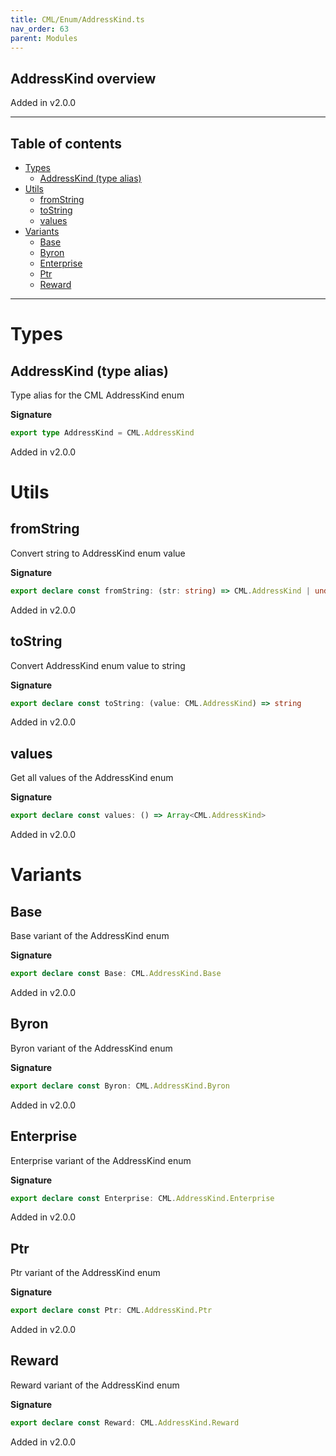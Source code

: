 ```yaml
---
title: CML/Enum/AddressKind.ts
nav_order: 63
parent: Modules
---
```


## AddressKind overview

Added in v2.0.0

---

<h2 class="text-delta">Table of contents</h2>

- [Types](#types)
  - [AddressKind (type alias)](#addresskind-type-alias)
- [Utils](#utils)
  - [fromString](#fromstring)
  - [toString](#tostring)
  - [values](#values)
- [Variants](#variants)
  - [Base](#base)
  - [Byron](#byron)
  - [Enterprise](#enterprise)
  - [Ptr](#ptr)
  - [Reward](#reward)

---

# Types

## AddressKind (type alias)

Type alias for the CML AddressKind enum

**Signature**

```ts
export type AddressKind = CML.AddressKind
```

Added in v2.0.0

# Utils

## fromString

Convert string to AddressKind enum value

**Signature**

```ts
export declare const fromString: (str: string) => CML.AddressKind | undefined
```

Added in v2.0.0

## toString

Convert AddressKind enum value to string

**Signature**

```ts
export declare const toString: (value: CML.AddressKind) => string
```

Added in v2.0.0

## values

Get all values of the AddressKind enum

**Signature**

```ts
export declare const values: () => Array<CML.AddressKind>
```

Added in v2.0.0

# Variants

## Base

Base variant of the AddressKind enum

**Signature**

```ts
export declare const Base: CML.AddressKind.Base
```

Added in v2.0.0

## Byron

Byron variant of the AddressKind enum

**Signature**

```ts
export declare const Byron: CML.AddressKind.Byron
```

Added in v2.0.0

## Enterprise

Enterprise variant of the AddressKind enum

**Signature**

```ts
export declare const Enterprise: CML.AddressKind.Enterprise
```

Added in v2.0.0

## Ptr

Ptr variant of the AddressKind enum

**Signature**

```ts
export declare const Ptr: CML.AddressKind.Ptr
```

Added in v2.0.0

## Reward

Reward variant of the AddressKind enum

**Signature**

```ts
export declare const Reward: CML.AddressKind.Reward
```

Added in v2.0.0
